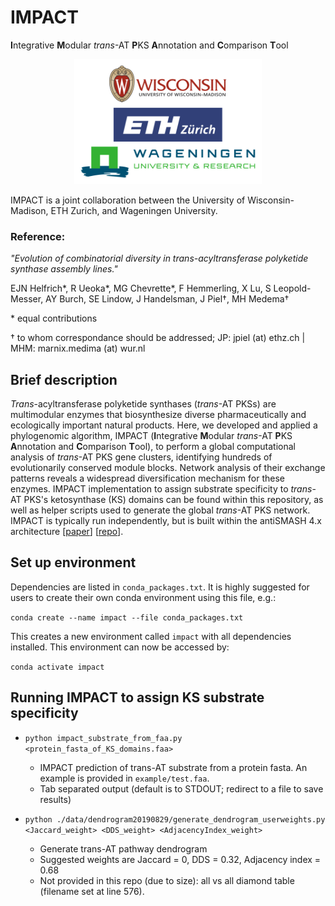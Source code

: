# IMPACT
**I**ntegrative **M**odular _trans_-AT **P**KS **A**nnotation and **C**omparison **T**ool

<center><img src="/images/logos.png" alt="logos"
	title="IMPACT is a joint collaboration between the University of Wisconsin-Madison, ETH Zurich, and Wageningen University" width="300" height="200" /></center>

IMPACT is a joint collaboration between the University of Wisconsin-Madison, ETH Zurich, and Wageningen University.

### Reference:

_"Evolution of combinatorial diversity in trans-acyltransferase polyketide synthase assembly lines."_

EJN Helfrich*, R Ueoka*, MG Chevrette*, F Hemmerling, X Lu, S Leopold-Messer, AY Burch, SE Lindow, J Handelsman, J Piel†, MH Medema†

\* equal contributions

† to whom correspondance should be addressed; JP: jpiel (at) ethz.ch | MHM: marnix.medima (at) wur.nl

## Brief description

_Trans_-acyltransferase polyketide synthases (_trans_-AT PKSs) are multimodular enzymes that biosynthesize diverse pharmaceutically and ecologically important natural products. Here, we developed and applied a phylogenomic algorithm, IMPACT (**I**ntegrative **M**odular _trans_-AT **P**KS **A**nnotation and **C**omparison **T**ool), to perform a global computational analysis of _trans_-AT PKS gene clusters, identifying hundreds of evolutionarily conserved module blocks. Network analysis of their exchange patterns reveals a widespread diversification mechanism for these enzymes. IMPACT implementation to assign substrate specificity to _trans_-AT PKS's ketosynthase (KS) domains can be found within this repository, as well as helper scripts used to generate the global _trans_-AT PKS network. IMPACT is typically run independently, but is built within the antiSMASH 4.x architecture \[[paper](https://academic.oup.com/nar/article/45/W1/W36/3778252 "Link to paper")\] \[[repo](https://bitbucket.org/antismash/antismash/src/master/ "Link to repository")\].

## Set up environment

Dependencies are listed in `conda_packages.txt`. It is highly suggested for users to create their own conda environment using this file, e.g.:

`conda create --name impact --file conda_packages.txt`

This creates a new environment called `impact` with all dependencies installed. This environment can now be accessed by:

`conda activate impact`

## Running IMPACT to assign KS substrate specificity 

* `python impact_substrate_from_faa.py <protein_fasta_of_KS_domains.faa>`
  * IMPACT prediction of trans-AT substrate from a protein fasta. An example is provided in `example/test.faa`.
  * Tab separated output (default is to STDOUT; redirect to a file to save results)
  
* `python ./data/dendrogram20190829/generate_dendrogram_userweights.py <Jaccard_weight> <DDS_weight> <AdjacencyIndex_weight>`
  * Generate trans-AT pathway dendrogram
  * Suggested weights are Jaccard = 0, DDS = 0.32, Adjacency index = 0.68
  * Not provided in this repo (due to size): all vs all diamond table (filename set at line 576).

